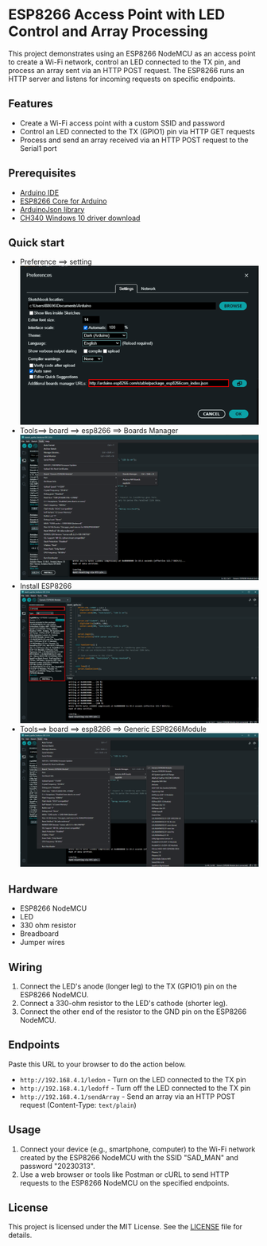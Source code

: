 # ESP8266 Access Point with LED Control and Array Processing

This project demonstrates using an ESP8266 NodeMCU as an access point to create a Wi-Fi network, control an LED connected to the TX pin, and process an array sent via an HTTP POST request. The ESP8266 runs an HTTP server and listens for incoming requests on specific endpoints.

## Features

- Create a Wi-Fi access point with a custom SSID and password
- Control an LED connected to the TX (GPIO1) pin via HTTP GET requests
- Process and send an array received via an HTTP POST request to the Serial1 port

## Prerequisites

- [Arduino IDE](https://www.arduino.cc/en/software)
- [ESP8266 Core for Arduino](https://github.com/esp8266/Arduino)
- [ArduinoJson library](https://arduinojson.org)
- [CH340 Windows 10 driver download](https://www.arduined.eu/ch340-windows-10-driver-download/)

## Quick start
- Preference ==> setting  
![Preference](https://github.com/Potassium-chromate/Set-up-for-esp8266-MCU/blob/main/picture/URL.png)
- Tools==> board ==> esp8266 ==> Boards Manager
![Preference](https://github.com/Potassium-chromate/Set-up-for-esp8266-MCU/blob/main/picture/Board%20Manager.png)
- Install ESP8266
![Preference](https://github.com/Potassium-chromate/Set-up-for-esp8266-MCU/blob/main/picture/lib.png)
- Tools==> board ==> esp8266 ==> Generic ESP8266Module
![Preference](https://github.com/Potassium-chromate/Set-up-for-esp8266-MCU/blob/main/picture/Choose%20board.png)
## Hardware

- ESP8266 NodeMCU
- LED
- 330 ohm resistor
- Breadboard
- Jumper wires

## Wiring

1. Connect the LED's anode (longer leg) to the TX (GPIO1) pin on the ESP8266 NodeMCU.
2. Connect a 330-ohm resistor to the LED's cathode (shorter leg).
3. Connect the other end of the resistor to the GND pin on the ESP8266 NodeMCU.

## Endpoints
Paste this URL to your browser to do the action below.  
- `http://192.168.4.1/ledon` -  Turn on the LED connected to the TX pin
- `http://192.168.4.1/ledoff` - Turn off the LED connected to the TX pin
- `http://192.168.4.1/sendArray` - Send an array via an HTTP POST request (Content-Type: `text/plain`)

## Usage

1. Connect your device (e.g., smartphone, computer) to the Wi-Fi network created by the ESP8266 NodeMCU with the SSID "SAD_MAN" and password "20230313".
2. Use a web browser or tools like Postman or cURL to send HTTP requests to the ESP8266 NodeMCU on the specified endpoints.

## License

This project is licensed under the MIT License. See the [LICENSE](LICENSE) file for details.
